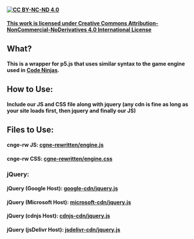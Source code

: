 #### [![CC BY-NC-ND 4.0](https://i.creativecommons.org/l/by-nc-nd/4.0/88x31.png)](http://creativecommons.org/licenses/by-nc-nd/4.0/)
#### [This work is licensed under Creative Commons Attribution-NonCommercial-NoDerivatives 4.0 International License](http://creativecommons.org/licenses/by-nc-nd/4.0/)
## What?
#### This is a wrapper for p5.js that uses similar syntax to the game engine used in [Code Ninjas](https://codeninjas.com/).
## How to Use:
#### Include our JS and CSS file along with jquery (any cdn is fine as long as your site loads first, then jquery and finally our JS)
## Files to Use:
#### cnge-rw JS: [cgne-rewritten/engine.js](https://raw.githubusercontent.com/SebTNT/cnge-rewritten/main/engine.js)
#### cnge-rw CSS: [cgne-rewritten/engine.css](https://raw.githubusercontent.com/SebTNT/cnge-rewritten/main/engine.css)
### jQuery:
#### jQuery (Google Host): [google-cdn/jquery.js](https://ajax.googleapis.com/ajax/libs/jquery/3.6.3/jquery.min.js)
#### jQuery (Microsoft Host): [microsoft-cdn/jquery.js](https://ajax.aspnetcdn.com/ajax/jQuery/jquery-3.6.4.min.js)
#### jQuery (cdnjs Host): [cdnjs-cdn/jquery.js](https://cdnjs.cloudflare.com/ajax/libs/jquery/3.6.4/jquery.min.js)
#### jQuery (jsDelivr Host): [jsdelivr-cdn/jquery.js](https://cdn.jsdelivr.net/npm/jquery@3.6.4/dist/jquery.min.js)
